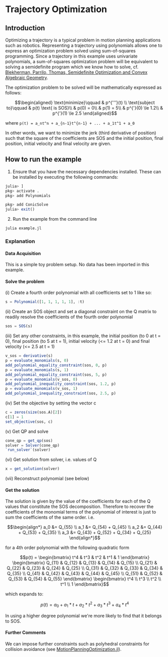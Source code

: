 # Trajectory Optimization

## Introduction

Optimizing a trajectory is a typical problem in motion planning applications such as robotics. Representing a trajectory using polynomials allows one to express an optimization problem solved using sum-of-squares programming. Since a trajectory in this example uses univariate polynomials, a sum-of-squares optimization problem will be equivalent to solving a semidefinite program which we know how to solve, cf. [Blekherman, Parrilo, Thomas, Semidefinite Optimization and Convex Algebraic Geometry](https://www.mit.edu/~parrilo/sdocag/MO13-Blekherman-Parrilo-Thomas.pdf).

The optimization problem to be solved will be mathematically expressed as follows:

```math
\begin{aligned}
\text{minimize}\qquad &
p^{'''}(t) \\
\text{subject to}\qquad &
p(t) \text{ is SOS}\\ &
p(0) = 0\\ &
p(1) = 5\\ &
p^{'}(0) \le 1.2\\ &
p^{'}(1) \le 2.5
\end{aligned}
```

where ``p(t) = a_nt^n + a_{n-1}t^{n-1} + ... + a_1t^1 + a_0``

In other words, we want to minimize the jerk (third derivative of position) such that the square of the coefficients are SOS and the initial position, final position, initial velocity and final velocity are given.

## How to run the example

1. Ensure that you have the necessary dependencies installed. These can be installed by executing the following commands:
```julia
julia> ]
pkg> activate .
pkg> add Polynomials

pkg> add ConicSolve
julia> exit()
```

2. Run the example from the command line
```bash
julia example.jl
```

### Explanation

#### Data Acquisition
This is a simple toy problem setup. No data has been imported in this example.

#### Solve the problem

(i) Create a fourth order polynomial with all coefficients set to 1 like so:
```julia
s = Polynomial([1, 1, 1, 1, 1], :t)
```

(ii) Create an SOS object and set a diagonal constraint on the Q matrix to readily resolve the coefficients of the fourth order polynomial
```julia
sos = SOS(s)
```

(iii) Set any other constraints, in this example, the initial position (to 0 at t = 0), final position (to 5 at t = 1), initial velocity (<= 1.2 at t = 0) and final velocity (<= 2.5 at t = 1)
```julia
v_sos = derivative(s)
p = evaluate_monomials(s, 0)
add_polynomial_equality_constraint(sos, 0, p)
p = evaluate_monomials(s, 1)
add_polynomial_equality_constraint(sos, 5, p)
p = evaluate_monomials(v_sos, 0)
add_polynomial_inequality_constraint(sos, 1.2, p)
p = evaluate_monomials(v_sos, 1)
add_polynomial_inequality_constraint(sos, 2.5, p)
```

(iv) Set the objective by setting the vector c
```julia
c = zeros(size(sos.A)[2])
c[1] = 1
set_objective(sos, c)
```

(v) Get QP and solve
```julia
cone_qp = get_qp(sos)
solver = Solver(cone_qp)
`run_solver`(solver)
```

(vi) Get solution from solver, i.e. values of Q
```julia
x = get_solution(solver)
```

(vii) Reconstruct polynomial (see below)

#### Get the solution

The solution is given by the value of the coefficients for each of the Q values that constitute the SOS decomposition. Therefore to recover the coefficients of the monomial terms of the polynomial of interest is just to sum the coefficients of the same order. i.e.
```math
\begin{align*}
a_0 &= Q_{55} \\
a_1 &= Q_{54} + Q_{45} \\
a_2 &= Q_{44} + Q_{53} + Q_{35} \\
a_3 &= Q_{43} + Q_{52} + Q_{34} + Q_{25}
\end{align*}
```
for a 4th order polynomial with the following quadratic form
```math
p(t) = \begin{bmatrix} t^4 & t^3 & t^2 & t^1 & 1 \end{bmatrix}
\begin{bmatrix}
Q_{11} & Q_{12} & Q_{13} & Q_{14} & Q_{15} \\
Q_{21} & Q_{22} & Q_{23} & Q_{24} & Q_{25} \\
Q_{31} & Q_{32} & Q_{33} & Q_{34} & Q_{35} \\
Q_{41} & Q_{42} & Q_{43} & Q_{44} & Q_{45} \\
Q_{51} & Q_{52} & Q_{53} & Q_{54} & Q_{55}
\end{bmatrix}
\begin{bmatrix} t^4 \\ t^3 \\ t^2 \\ t^1 \\ 1 \end{bmatrix}
```
which expands to:
```math
p(t) = a_0 + a_1*t + a_2*t^2 + a_3*t^3 + a_4*t^4
```
In using a higher degree polynomial we're more likely to find that it belongs to SOS.

#### Further Comments

We can impose further constraints such as polyhedral constraints for collision avoidance (see [MotionPlanningOptimization.jl](https://github.com/alexander-leong/MotionPlanningOptimization.jl)).